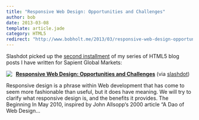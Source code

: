 ```yaml
---
title: "Responsive Web Design: Opportunities and Challenges"
author: bob
date: 2013-03-08
template: article.jade
category: HTML5
redirect: "http://www.bobholt.me/2013/03/responsive-web-design-opportunities-and-challenges/"
---
```


Slashdot picked up the <a href="http://gmblog.sapient.com/?p=1243" title="Responsive Web Design">second installment</a> of my series of HTML5 blog posts I have written for Sapient Global Markets:

<span class="more"></span>

<div class="rpuEmbedCode">
<div class="rpuArticle rpuRepost-6eb0ddbf041fbb7d07390abfb019305e-top" style="margin:0;padding:0;">
<script src="https://1.rp-api.com/rjs/repost-article.js?3" type="text/javascript" data-cfasync="false"></script><a href="http://s.tt/1AGFr" class="rpuThumb" rel="norewrite"><img src="//img.1.rp-api.com/thumb/4534931" style="float:left;margin-right:10px;" /></a><a href="http://s.tt/1AGFr" class="rpuTitle" rel="norewrite"><strong>Responsive Web Design: Opportunities and Challenges</strong></a> (via <a href="http://s.tt/1AGFr" class="rpuHost" rel="norewrite">slashdot</a>)<p class="rpuSnip">
Responsive design is a phrase within Web development that has come to seem more fashionable than useful, but it does have meaning. We will try to clarify what responsive design is, and the benefits it provides. The Beginning In May 2010, inspired by&nbsp;John Allsopp‘s 2000 article “A Dao of Web Design&hellip;
</p>
</div>
<div style="display: none;" class="rpuBrk"><!-- put the "tease", "jump" or "more" break here --><!--more--><!--break--><hr class="at-page-break" /></div>
<div class="rpuArticle rpuRepostMain rpuRepost-6eb0ddbf041fbb7d07390abfb019305e-bottom" style="display:none;">&nbsp;</div>
<div style="display: none;"><!-- How to customize this embed: http://www.repost.us/article-preview/#!shash=6eb0ddbf041fbb7d07390abfb019305e --></div>
</div>